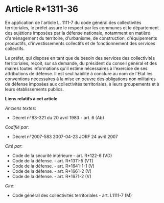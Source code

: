 # Article R*1311-36

En application de l'article L. 1111-7 du code général des collectivités territoriales, le préfet assure le respect par les
communes et le département des sujétions imposées par la défense nationale, notamment en matière d'aménagement du territoire,
d'urbanisme, de construction, d'équipements productifs, d'investissements collectifs et de fonctionnement des services
collectifs. 

Le préfet, qui dispose en tant que de besoin des services des collectivités territoriales, reçoit, sur sa demande, du
président du conseil général et des maires toutes informations qu'il estime nécessaires à l'exercice de ses attributions de
défense. Il est seul habilité à conclure au nom de l'Etat les conventions nécessaires à la mise en oeuvre des obligations non
militaires de défense imposées aux collectivités territoriales, à leurs groupements et à leurs établissements publics.

**Liens relatifs à cet article**

_Anciens textes_:

  - Décret n°83-321 du 20 avril 1983 - art. 6 (Ab)

_Codifié par_:

  - Décret n°2007-583 2007-04-23 JORF 24 avril 2007

_Cité par_:

  - Code de la sécurité intérieure - art. R*122-6 (VD)
  - Code de la défense. - art. R*1311-5 (VT)
  - Code de la défense. - art. R*1641-1-1 (V)
  - Code de la défense. - art. R*1661-2 (V)
  - Code de la défense. - art. R*1671-2 (V)

_Cite_:

  - Code général des collectivités territoriales - art. L1111-7 (M)
